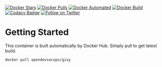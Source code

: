 [![Docker Stars](https://img.shields.io/docker/stars/opendevsecops/gixy.svg)](https://hub.docker.com/r/opendevsecops/gixy/)
[![Docker Pulls](https://img.shields.io/docker/pulls/opendevsecops/gixy.svg)](https://hub.docker.com/r/opendevsecops/gixy/)
[![Docker Automated](https://img.shields.io/docker/automated/opendevsecops/gixy.svg)](https://hub.docker.com/r/opendevsecops/gixy/)
[![Docker Build](https://img.shields.io/docker/build/opendevsecops/gixy.svg)](https://hub.docker.com/r/opendevsecops/gixy/)
[![Codacy Badge](https://api.codacy.com/project/badge/Grade/9e76a07ed8844e42ad211c7e9f1c563e)](https://www.codacy.com/app/OpenDevSecOps/docker-gixy?utm_source=github.com&amp;utm_medium=referral&amp;utm_content=opendevsecops/docker-gixy&amp;utm_campaign=Badge_Grade)
[![Follow on Twitter](https://img.shields.io/twitter/follow/opendevsecops.svg?logo=twitter)](https://twitter.com/opendevsecops)

# Getting Started

This container is built automatically by Docker Hub. Simply pull to get latest build.

```sh
docker pull opendevsecops/gixy
```
